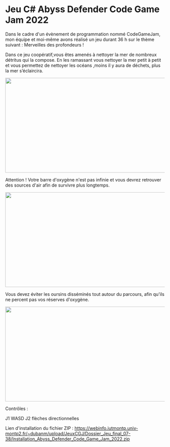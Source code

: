 # Jeu C# Abyss Defender Code Game Jam 2022

Dans le cadre d'un évènement de programmation nommé CodeGameJam, mon équipe et moi-même avons réalisé un jeu durant 36 h sur le thème suivant : Merveilles des profondeurs ! 


Dans ce jeu coopératif,vous êtes amenés à nettoyer la mer de nombreux détritus qui la compose. En les ramassant vous nettoyer la mer petit à petit et vous permettez de nettoyer les océans ,moins il y aura de déchets, plus la mer s’éclaircira.



<a href="url"><img src="https://user-images.githubusercontent.com/90316879/155219358-2261e6ac-6917-4d87-87a7-2c8ddce3a69c.png" align="center" height="300" width="550" ></a>


Attention ! Votre barre d'oxygène n'est pas infinie et vous devrez retrouver des sources d'air afin de survivre plus longtemps.

<a href="url"><img src="https://user-images.githubusercontent.com/90316879/155219530-22efd5b2-b8a2-4708-ad2d-0d1b718ba2e7.png" align="center" height="300" width="550" ></a>

Vous devez éviter les oursins disséminés tout autour du parcours, afin qu'ils ne percent pas vos réserves d'oxygène.

<a href="url"><img src="https://user-images.githubusercontent.com/90316879/155219737-046d722d-bfa6-4b53-b466-6d51079af496.png" align="center" height="300" width="550" ></a>

Contrôles : 

J1   WASD   J2 flèches directionnelles


Lien d'installation du fichier ZIP : https://webinfo.iutmontp.univ-montp2.fr/~dubanm/upload/JeuxCGJ/Dossier_Jeu_final_07-38/Installation_Abyss_Defender_Code_Game_Jam_2022.zip 
